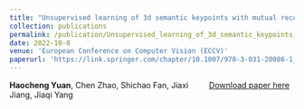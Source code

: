 ```yaml
---
title: "Unsupervised learning of 3d semantic keypoints with mutual reconstruction"
collection: publications
permalink: /publication/Unsupervised_learning_of_3d_semantic_keypoints_with_mutual_reconstruction
date: 2022-10-8
venue: 'European Conference on Computer Vision (ECCV)'
paperurl: 'https://link.springer.com/chapter/10.1007/978-3-031-20086-1_31'
---
```

<div class="row">   
    <!-- <div class="column" style="float:left;width:30%">    
        <img src="../images/teasers/eccv2022.png">  
    </div>  -->
    <div class="column" style="float:left;width:70%"> 
            <b>Haocheng Yuan</b>, Chen Zhao, Shichao Fan, Jiaxi Jiang, Jiaqi Yang<br>

</div>

[Download paper here](https://link.springer.com/chapter/10.1007/978-3-031-20086-1_31)

